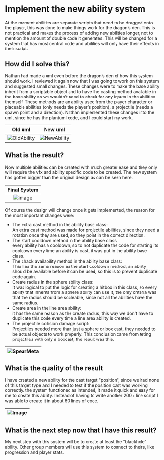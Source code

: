 # Implement the new ability system
At the moment abilities are separate scripts that need to be dragged onto the player, this was done to make things work for the dragon’s den. This is not practical and makes the process of adding new abilities longer, not to mention the amount of double code it generates. This will be changed for a system that has most central code and abilities will only have their effects in their script.
## How did I solve this?
Nathan had made a uml even before the dragon’s den of how this system should work. I reviewed it again now that I was going to work on this system and suggested small changes. These changes were to make the base ability inherit from a scriptable object and to have the casting method available in the base ability so we wouldn’t need to check for any inputs in the abilities themself. These methods are an ability used from the player character or placeable abilities (only needs the player’s position), a projectile (needs a spawn point and a direction). Nathan implemented these changes into the uml, since he has the plantuml code, and I could start my work.

|Old uml|New uml|
|:-----:|:-----:|
|![OldAbility](https://github.com/Timsel1/S6-Portfolio/assets/90602424/fed9ecc0-c762-4a81-89e7-b3babfb6f18d)|![NewAbility](https://github.com/Timsel1/S6-Portfolio/assets/90602424/73526a35-0ad9-486d-b066-604f3f982607)|

## What is the result?
Now multiple abilities can be created with much greater ease and they only will require the vfx and ability specific code to be created.
The new system has gotten bigger than the original design as can be seen here.

|Final System|
|:----------:|
|![image](https://github.com/Timsel1/S6-Portfolio/assets/90602424/9ab5cb67-db19-46e9-8d52-b93f823931c2)|

Of course the design will change once it gets implemented, the reason for the most important changes were:
- The extra cast method in the ability base class:  
An extra cast method was made for projectile abilities, since they need a rotation once they are used, so they point in the correct direction.
- The start cooldown method in the ability base class:  
every ability has a cooldown, so to not duplicate the code for starting its cooldown every time an ability is cast, it was put in the ability base class.
- The chack availability method in the ability base class:  
This has the same reason as the start cooldown method, an ability should be available before it can be used, so this is to prevent duplicate code again.
- Create radius in the sphere ability class:  
It was logical to put the logic for creating a hitbox in this class, so every ability that inherits from a sphere ability can use it, the only criteria was that the radius should be scaleable, since not all the abilities have the same radius.
- Create area in the line area ability:  
it has the same reason as the create radius, this way we don't have to duplicate this code every time a line area ability is created.
- The projectile collision damage script:  
Projectiles needed more than just a sphere or box cast, they needed to be actual objects to work properly. This conclusion came from teting projectiles with only a boxcast, the result was this:

|![SpearMeta](https://github.com/Timsel1/S6-Portfolio/assets/90602424/7201aafa-9eca-4118-a568-06f4fa84081c)|
|:-:|


## What is the quality of the result
I have created a new ability for the cast target "position", since we had none of this target type and I needed to test if the position cast was working correctly. the system functioned as intended, it made it quick and easy for me to create this ability. Instead of having to write another 200+ line script I was able to create it in about 60 lines of code.

|![image](https://github.com/Timsel1/S6-Portfolio/assets/90602424/7dee347e-aa78-43a2-89b3-49133ea366d1)|
|:-:|

## What is the next step now that I have this result?
My next step with this system will be to create at least the "blackhole" ability. Other group members will use this system to connect to theirs, like progression and player stats.
